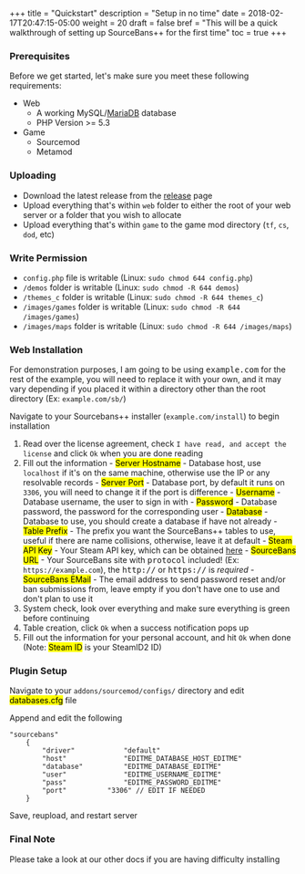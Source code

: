 +++
title = "Quickstart"
description = "Setup in no time"
date = 2018-02-17T20:47:15-05:00
weight = 20
draft = false
bref = "This will be a quick walkthrough of setting up SourceBans++ for the first time"
toc = true
+++

### Prerequisites

Before we get started, let's make sure you meet these following requirements:

- Web
  - A working MySQL/[MariaDB](/docs/mariadb) database
  - PHP Version >= 5.3
- Game
  - Sourcemod
  - Metamod


### Uploading

- Download the latest release from the <a href="https://github.com/sbpp/sourcebans-pp/releases" target="_blank_">release</a> page
- Upload everything that's within `web` folder to either the root of your web server or a folder that you wish to allocate
- Upload everything that's within `game` to the game mod directory (`tf`, `cs`, `dod`, etc)

### Write Permission

- `config.php` file is writable (Linux: `sudo chmod 644 config.php`)
- `/demos` folder is writable (Linux: `sudo chmod -R 644 demos`)
- `/themes_c` folder is writable (Linux: `sudo chmod -R 644 themes_c`)
- `/images/games` folder is writable (Linux: `sudo chmod -R 644 /images/games`)
- `/images/maps` folder is writable (Linux: `sudo chmod -R 644 /images/maps`)

### Web Installation

For demonstration purposes, I am going to be using <samp>example.com</samp> for the rest of the example, you will need to replace it with your own, and it may vary depending if you placed it
within a directory other than the root directory (Ex: `example.com/sb/`)

Navigate to your Sourcebans++ installer (`example.com/install`) to begin installation

  1. Read over the license agreement, check `I have read, and accept the license` and click `Ok` when you are done reading
  2. Fill out the information
    - <mark>Server Hostname</mark> - Database host, use `localhost` if it's on the same machine, otherwise use the IP or any resolvable records
    - <mark>Server Port</mark> - Database port, by default it runs on `3306`, you will need to change it if the port is difference
    - <mark>Username</mark> - Database username, the user to sign in with
    - <mark>Password</mark> - Database password, the password for the corresponding user
    - <mark>Database</mark> - Database to use, you should create a database if have not already
    - <mark>Table Prefix</mark> - The prefix you want the SourceBans++ tables to use, useful if there are name collisions, otherwise, leave it at default
    - <mark>Steam API Key</mark> - Your Steam API key, which can be obtained <a href="https://steamcommunity.com/dev/apikey" target="_blank_">here</a>
    - <mark>SourceBans URL</mark> - Your SourceBans site with <samp>protocol</samp> included! (Ex: `https://example.com`), the <samp>http://</samp> or <samp>https://</samp> is <em>required</em>
    - <mark>SourceBans EMail</mark> - The email address to send password reset and/or ban submissions from, leave empty if you don't have one to use and don't plan to use it
  3. System check, look over everything and make sure everything is green before continuing
  4. Table creation, click `Ok` when a success notification pops up
  5. Fill out the information for your personal account, and hit `Ok` when done (Note: <mark>Steam ID</mark> is your SteamID2 ID)

### Plugin Setup

Navigate to your `addons/sourcemod/configs/` directory and edit <mark>databases.cfg</mark> file

Append and edit the following

```
"sourcebans"
	{
		"driver"			"default"
		"host"				"EDITME_DATABASE_HOST_EDITME"
		"database"			"EDITME_DATABASE_EDITME"
		"user"				"EDITME_USERNAME_EDITME"
		"pass"				"EDITME_PASSWORD_EDITME"
		"port"			"3306" // EDIT IF NEEDED
	}
```

Save, reupload, and restart server

### Final Note

Please take a look at our other docs if you are having difficulty installing
